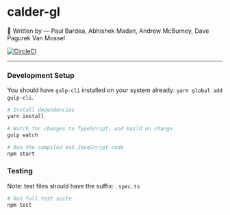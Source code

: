 # calder-gl
:art: Written by &mdash; Paul Bardea, Abhishek Madan, Andrew McBurney, Dave Pagurek Van Mossel

[![CircleCI](https://circleci.com/gh/calder-gl/calder/tree/master.svg?style=svg)](https://circleci.com/gh/calder-gl/calder/tree/master)
___

### Development Setup
You should have `gulp-cli` installed on your system already: `yarn global add gulp-cli`.

```bash
# Install dependencies
yarn install

# Watch for changes to TypeScript, and build on change
gulp watch

# Run the compiled es5 JavaScript code
npm start
```

### Testing
Note: test files should have the suffix: `.spec.ts`
```bash
# Run full test suite
npm test
```
